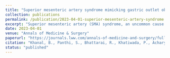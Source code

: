 ```yaml
---
title: "Superior mesenteric artery syndrome mimicking gastric outlet obstruction: a case report and a literature review"
collection: publications
permalink: /publication/2023-04-01-superior-mesenteric-artery-syndrome
excerpt: "Superior mesenteric artery (SMA) syndrome, an uncommon cause of intestinal obstruction, may present with clinical features mimicking gastric outlet obstruction."
date: 2023-04-01
venue: "Annals of Medicine & Surgery"
paperurl: "https://journals.lww.com/annals-of-medicine-and-surgery/fulltext/2023/04000/superior_mesenteric_artery_syndrome_mimicking.55.aspx"
citation: "Khanal, B., Panthi, S., Bhattarai, R., Khatiwada, P., Acharya, R., Neupane, D., Yadav, P., Sharma, A., Pokharel, L., & Basnet, U. (2023)."
status: "published"
---
```

